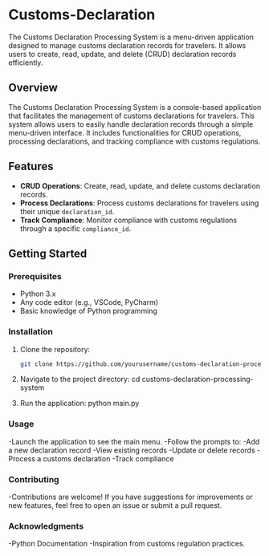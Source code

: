 # Customs-Declaration
The Customs Declaration Processing System is a menu-driven application designed to manage customs declaration records for travelers. It allows users to create, read, update, and delete (CRUD) declaration records efficiently. 

## Overview

The Customs Declaration Processing System is a console-based application that facilitates the management of customs declarations for travelers. This system allows users to easily handle declaration records through a simple menu-driven interface. It includes functionalities for CRUD operations, processing declarations, and tracking compliance with customs regulations.

## Features

- **CRUD Operations**: Create, read, update, and delete customs declaration records.
- **Process Declarations**: Process customs declarations for travelers using their unique `declaration_id`.
- **Track Compliance**: Monitor compliance with customs regulations through a specific `compliance_id`.

## Getting Started

### Prerequisites

- Python 3.x
- Any code editor (e.g., VSCode, PyCharm)
- Basic knowledge of Python programming

### Installation

1. Clone the repository:
   ```bash
   git clone https://github.com/yourusername/customs-declaration-processing-system.git

2. Navigate to the project directory:
   cd customs-declaration-processing-system

3. Run the application:
    python main.py

### Usage

-Launch the application to see the main menu.
-Follow the prompts to:
-Add a new declaration record
-View existing records
-Update or delete records
-Process a customs declaration
-Track compliance

### Contributing
-Contributions are welcome! If you have suggestions for improvements or new features, feel free to open an issue or submit a pull request.


### Acknowledgments
-Python Documentation
-Inspiration from customs regulation practices.
